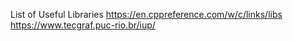 List of Useful Libraries
https://en.cppreference.com/w/c/links/libs
https://www.tecgraf.puc-rio.br/iup/

